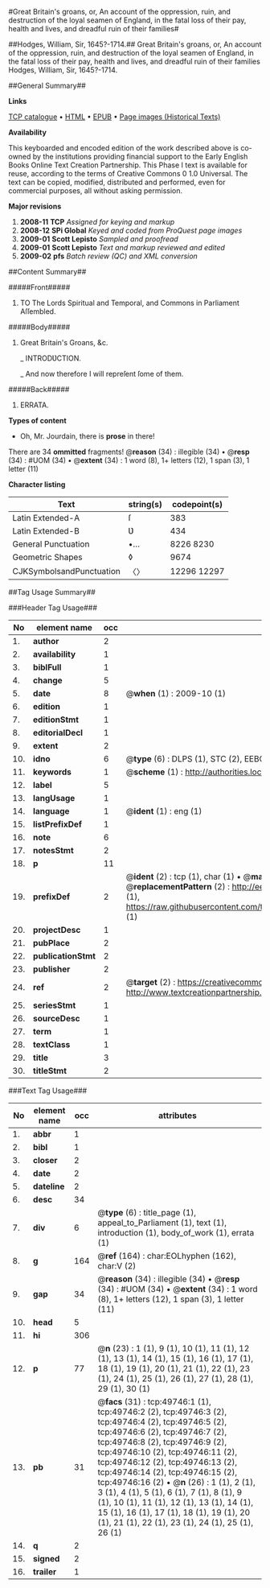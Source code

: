 #Great Britain's groans, or, An account of the oppression, ruin, and destruction of the loyal seamen of England, in the fatal loss of their pay, health and lives, and dreadful ruin of their families#

##Hodges, William, Sir, 1645?-1714.##
Great Britain's groans, or, An account of the oppression, ruin, and destruction of the loyal seamen of England, in the fatal loss of their pay, health and lives, and dreadful ruin of their families
Hodges, William, Sir, 1645?-1714.

##General Summary##

**Links**

[TCP catalogue](http://www.ota.ox.ac.uk/tcp/)  • 
[HTML](http://tei.it.ox.ac.uk/tcp/Texts-HTML/free/A44/A44076.html)  • 
[EPUB](http://tei.it.ox.ac.uk/tcp/Texts-EPUB/free/A44/A44076.epub) • 
[Page images (Historical Texts)](https://data.historicaltexts.jisc.ac.uk/view?pubId=eebo-11833516e&pageId=eebo-11833516e-49746-1)

**Availability**

This keyboarded and encoded edition of the
	       work described above is co-owned by the institutions
	       providing financial support to the Early English Books
	       Online Text Creation Partnership. This Phase I text is
	       available for reuse, according to the terms of Creative
	       Commons 0 1.0 Universal. The text can be copied,
	       modified, distributed and performed, even for
	       commercial purposes, all without asking permission.

**Major revisions**

1. __2008-11__ __TCP__ *Assigned for keying and markup*
1. __2008-12__ __SPi Global__ *Keyed and coded from ProQuest page images*
1. __2009-01__ __Scott Lepisto__ *Sampled and proofread*
1. __2009-01__ __Scott Lepisto__ *Text and markup reviewed and edited*
1. __2009-02__ __pfs__ *Batch review (QC) and XML conversion*

##Content Summary##

#####Front#####

1. TO The Lords Spiritual and Temporal, and Commons in Parliament Aſſembled.

#####Body#####

1. Great Britain's Groans, &c.

    _ INTRODƲCTION.

    _ And now therefore I will repreſent ſome of them.

#####Back#####

1. ERRATA.

**Types of content**

  * Oh, Mr. Jourdain, there is **prose** in there!

There are 34 **ommitted** fragments! 
 @__reason__ (34) : illegible (34)  •  @__resp__ (34) : #UOM (34)  •  @__extent__ (34) : 1 word (8), 1+ letters (12), 1 span (3), 1 letter (11)

**Character listing**


|Text|string(s)|codepoint(s)|
|---|---|---|
|Latin Extended-A|ſ|383|
|Latin Extended-B|Ʋ|434|
|General Punctuation|•…|8226 8230|
|Geometric Shapes|◊|9674|
|CJKSymbolsandPunctuation|〈〉|12296 12297|

##Tag Usage Summary##

###Header Tag Usage###

|No|element name|occ|attributes|
|---|---|---|---|
|1.|__author__|2||
|2.|__availability__|1||
|3.|__biblFull__|1||
|4.|__change__|5||
|5.|__date__|8| @__when__ (1) : 2009-10 (1)|
|6.|__edition__|1||
|7.|__editionStmt__|1||
|8.|__editorialDecl__|1||
|9.|__extent__|2||
|10.|__idno__|6| @__type__ (6) : DLPS (1), STC (2), EEBO-CITATION (1), OCLC (1), VID (1)|
|11.|__keywords__|1| @__scheme__ (1) : http://authorities.loc.gov/ (1)|
|12.|__label__|5||
|13.|__langUsage__|1||
|14.|__language__|1| @__ident__ (1) : eng (1)|
|15.|__listPrefixDef__|1||
|16.|__note__|6||
|17.|__notesStmt__|2||
|18.|__p__|11||
|19.|__prefixDef__|2| @__ident__ (2) : tcp (1), char (1)  •  @__matchPattern__ (2) : ([0-9\-]+):([0-9IVX]+) (1), (.+) (1)  •  @__replacementPattern__ (2) : http://eebo.chadwyck.com/downloadtiff?vid=$1&page=$2 (1), https://raw.githubusercontent.com/textcreationpartnership/Texts/master/tcpchars.xml#$1 (1)|
|20.|__projectDesc__|1||
|21.|__pubPlace__|2||
|22.|__publicationStmt__|2||
|23.|__publisher__|2||
|24.|__ref__|2| @__target__ (2) : https://creativecommons.org/publicdomain/zero/1.0/ (1), http://www.textcreationpartnership.org/docs/. (1)|
|25.|__seriesStmt__|1||
|26.|__sourceDesc__|1||
|27.|__term__|1||
|28.|__textClass__|1||
|29.|__title__|3||
|30.|__titleStmt__|2||


###Text Tag Usage###

|No|element name|occ|attributes|
|---|---|---|---|
|1.|__abbr__|1||
|2.|__bibl__|1||
|3.|__closer__|2||
|4.|__date__|2||
|5.|__dateline__|2||
|6.|__desc__|34||
|7.|__div__|6| @__type__ (6) : title_page (1), appeal_to_Parliament (1), text (1), introduction (1), body_of_work (1), errata (1)|
|8.|__g__|164| @__ref__ (164) : char:EOLhyphen (162), char:V (2)|
|9.|__gap__|34| @__reason__ (34) : illegible (34)  •  @__resp__ (34) : #UOM (34)  •  @__extent__ (34) : 1 word (8), 1+ letters (12), 1 span (3), 1 letter (11)|
|10.|__head__|5||
|11.|__hi__|306||
|12.|__p__|77| @__n__ (23) : 1 (1), 9 (1), 10 (1), 11 (1), 12 (1), 13 (1), 14 (1), 15 (1), 16 (1), 17 (1), 18 (1), 19 (1), 20 (1), 21 (1), 22 (1), 23 (1), 24 (1), 25 (1), 26 (1), 27 (1), 28 (1), 29 (1), 30 (1)|
|13.|__pb__|31| @__facs__ (31) : tcp:49746:1 (1), tcp:49746:2 (2), tcp:49746:3 (2), tcp:49746:4 (2), tcp:49746:5 (2), tcp:49746:6 (2), tcp:49746:7 (2), tcp:49746:8 (2), tcp:49746:9 (2), tcp:49746:10 (2), tcp:49746:11 (2), tcp:49746:12 (2), tcp:49746:13 (2), tcp:49746:14 (2), tcp:49746:15 (2), tcp:49746:16 (2)  •  @__n__ (26) : 1 (1), 2 (1), 3 (1), 4 (1), 5 (1), 6 (1), 7 (1), 8 (1), 9 (1), 10 (1), 11 (1), 12 (1), 13 (1), 14 (1), 15 (1), 16 (1), 17 (1), 18 (1), 19 (1), 20 (1), 21 (1), 22 (1), 23 (1), 24 (1), 25 (1), 26 (1)|
|14.|__q__|2||
|15.|__signed__|2||
|16.|__trailer__|1||
